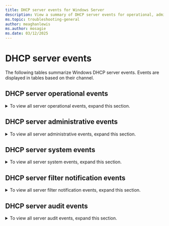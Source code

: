 ```yaml
---
title: DHCP server events for Windows Server
description: View a summary of DHCP server events for operational, administrative, system, filter, and audit events.
ms.topic: troubleshooting-general
author: meaghanlewis
ms.author: mosagie
ms.date: 03/12/2025
---
```


# DHCP server events

The following tables summarize Windows DHCP server events. Events are displayed in tables based on their channel.

## DHCP server operational events

<details>
    <summary>To view all server operational events, expand this section.</summary>

| Event ID | Event category | Event text |
|----------|----------------|------------|
| 70       | DHCPv4.ScopeConfigured | Scope: %1 for IPv4 is Configured by %2. |
| 71       | DHCPv4.ScopeModified | Scope: %1 for IPv4 is Modified by %2. |
| 72       | DHCPv4.ScopeDeleted | Scope: %1 for IPv4 is Deleted by %2. |
| 73       | DHCPv4.ScopeActivated | Scope: %1 for IPv4 is Activated by %2. |
| 74       | DHCPv4.ScopeDeActivated | Scope: %1 for IPv4 is Deactivated by %2. |
| 75       | DHCPv4.ScopeLeaseUpdate | Scope: %1 for IPv4 is Updated with Lease Duration: %2 seconds by %3. The previous configured Lease Duration was: %4 seconds. |
| 76       | DHCPv4.ScopeOptionUpdate | Scope: %1 for IPv4 is Updated with Option Settings: %2 by %3 |
| 77       | DHCPv4.ScopeDNSEnable | Scope: %1 for IPv4 is Enabled for DNS Dynamic updates by %2. |
| 78       | DHCPv4.ScopeDNSDisable | Scope: %1 for IPv4 is Disabled for DNS Dynamic updates by %2. |
| 79       | DHCPv4.ScopeDNSUpdate_Req_by_Client | Scope: %1 for IPv4 is Updated with DNS Settings by %2: to dynamically update DNS A and PTR records on request by the DHCP Clients. |
| 80       | DHCPv4.ScopeDNSUpdate_Always | Scope: %1 for IPv4 is Updated with DNS Settings by %2: to always dynamically update DNS A and PTR records. |
| 81       | DHCPv4.ScopeDNSEnable_Discard | Scope: %1 for IPv4 is Enabled for DNS Settings by %2: to discard DNS A and PTR records when lease is deleted. |
| 82       | DHCPv4.ScopeDNSDisable_Discard | Scope: %1 for IPv4 is Disabled for DNS Settings by %2: to discard DNS A and PTR records when lease is deleted. |
| 83       | DHCPv4.ScopeDNSEnable_Update_Client_NoReq | Scope: %1 for IPv4 is Enabled for DNS Settings by %2: to dynamically update DNS A and PTR records for DHCP Clients that don't request updates. |
| 84       | DHCPv4.ScopeDNSDisable_Update_Client_NoReq | Scope: %1 for IPv4 is Disabled for DNS Settings by %2: to dynamically update DNS A and PTR records for DHCP Clients that don't request updates. |
| 85       | DHCPv4.ScopePBA_DeActivated | Policy based assignment has been disabled for scope %1. |
| 86       | DHCPv4.ScopePBA_Activated | Policy based assignment has been enabled for scope %1. |
| 87       | DHCPv4.ScopeDHCIDEnable | Name Protection setting is Enabled on Scope: %1 for IPv4 by %2. |
| 88       | DHCPv4.ScopeDHCIDDisable | Name Protection setting is Disabled on Scope: %1 for IPv4 by %2. |
| 89       | DHCPv4.ScopeSupportType | Scope: %1 for IPv4 is Updated with support type: %2 by %3. The previous configured state was: %4. |
| 90       | DHCPv4.ScopeNAPEnabled | NAP Enforcement is Enabled on Scope: %1 for IPv4 by %2. |
| 91       | DHCPv4.ScopeNAPDisabled | NAP Enforcement is Disabled on Scope: %1 for IPv4 by %2. |
| 92       | DHCPv4.ScopeNAPProfileConfigured | NAP Profile is configured on Scope: %1 for IPv4 with the following NAP Profile: %2 by %3. |
| 93       | DHCPv4.ScopeNAPProfileModified | NAP Profile is Updated on Scope: %1 for IPv4 with the following NAP Profile: %2 by %3. The previous configured NAP Profile was: %4. |
| 94       | DHCPv4.ScopeNAPProfileDeleted | The following NAP Profile: %1 is deleted on Scope: %2 by %3. |
| 95       | DHCPv4.MulticastScopeConfigured | Scope: %1 for Multicast IPv4 is Configured by %2. |
| 96       | DHCPv4.MulticastScopeDeleted | Scope: %1 for Multicast IPv4 is Deleted by %2. |
| 98       | DHCPv4.SuperScopeConfigured | SuperScope: %1 for IPv4 is Configured by %2. |
| 99       | DHCPv4.SuperScopeDeleted | SuperScope: %1 for IPv4 is Deleted by %2. |
| 100      | DHCPv4.SuperScopeActivated | Scope: %1 within SuperScope: %2 for IPv4 is Activated by %3. |
| 101      | DHCPv4.SuperScopeDeActivated | Scope: %1 within SuperScope: %2 for IPv4 is DeActivated by %3. |
| 102      | DHCPv4.SuperScopeDeleteTemp | Scope: %1 for IPv4 is Removed in Superscope: %2 by %3. However, the Scope exists outside the Superscope. |
| 103      | DHCPv4.SuperScopeDeletePerm | Scope: %1 for IPv4 is Deleted in Superscope: %2 as well as Deleted permanently by %3. |
| 105      | DHCPv4.ServerOptionUpdate | Server level option %1 for IPv4 has been updated by %2. |
| 106      | DHCPv4.ReservationConfigured | Reservation: %1 for IPv4 is Configured under Scope %2 by %3. |
| 107      | DHCPv4.ReservationDeleted | Reservation: %1 for IPv4 is Deleted under Scope %2 by %3. |
| 108      | DHCPv4.ReservationDNSEnable | Reservation: %1 for IPv4 under Scope: %2 is Enabled for DNS Dynamic updates by %3. |
| 109      | DHCPv4.ReservationDNSDisable | Reservation: %1 for IPv4 under Scope: %2 is Disabled for DNS Dynamic updates by %3. |
| 110      | DHCPv4.ReservationDNSUpdate_Req_by_Client | Reservation: %1 for IPv4 under Scope: %2 is Updated with DNS Settings by %3: to dynamically update DNS A and PTR records on request by the DHCP Clients. |
| 111      | DHCPv4.ReservationDNSUpdate_Always | Reservation: %1 for IPv4 under Scope: %2 is Updated with DNS Settings by %3: to always dynamically update DNS A and PTR records. |
| 112      | DHCPv4.ReservationDNSEnable_Discard | Reservation: %1 for IPv4 under Scope: %2 is Enabled for DNS Settings by %3: to discard DNS A and PTR records when lease is deleted. |
| 113      | DHCPv4.ReservationDNSDisable_Discard | Reservation: %1 for IPv4 under Scope: %2 is Disabled for DNS Settings by %3: to discard DNS A and PTR records when lease is deleted. |
| 114      | DHCPv4.ReservationDNSEnableUpdate_No_Req_by_Client | Reservation: %1 for IPv4 under Scope: %2 is Enabled for DNS Settings by %3: to dynamically update DNS A and PTR records for DHCP Clients that don't request updates. |
| 115      | DHCPv4.ReservationDNSDisableUpdate_No_Req_by_Client | Reservation: %1 for IPv4 under Scope: %2 is Disabled for DNS Settings by %3: to dynamically update DNS A and PTR records for DHCP Clients that don't request updates. |
| 116      | DHCPv4.ReservationOptionUpdate | Reservation: %1 for IPv4 under Scope: %2 is Updated with Option Setting: %3 by %4. |
| 117      | DHCPv4.ServerPBA_DeActivated | Policy based assignment has been disabled at server level. |
| 118      | DHCPv4.ServerPBA_Activated | Policy based assignment has been enabled at server level. |
| 119      | DHCPv4.ScopeExclusionAdded | Added exclusion IP Address range %1 in the Address Pool for IPv4 under Scope: %2 by %3. |
| 120      | DHCPv4.ScopeExclusionDeleted | Deleted exclusion IP Address range %1 in the Address Pool for IPv4 under Scope: %2 by %3. |
| 121      | DHCPv4.ScopeEnableAllow | Link Layer based filtering is Enabled in the Allow List of the IPv4 by %1 |
| 122      | DHCPv4.ScopeDisableAllow | Link Layer based filtering is Disabled in the Allow List of the IPv4 by %1 |
| 123      | DHCPv4.ScopeAllow_AddFilter | Filter for physical address: %1, hardware type: %3 added to the IPv4 Allow List by %2. |
| 124      | DHCPv4.ScopeAllow_DeleteFilter | Filter for physical address: %1, hardware type: %3 removed from the IPv4 Allow List by %2. |
| 125      | DHCPv4.ScopeEnableDeny | Link Layer based filtering is Enabled in the Deny List of the IPv4 by %1 |
| 126      | DHCPv4.ScopeDisableDeny | Link Layer based filtering is Disabled in the Deny List of the IPv4 by %1 |
| 127      | DHCPv4.ScopeDeny_AddFilter | Filter for physical address: %1, hardware type: %3 added to the IPv4 Deny List by %2. |
| 128      | DHCPv4.ScopeDeny_DeleteFilter | Filter for physical address: %1, hardware type: %3 removed from the IPv4 Deny List by %2. |
| 130      | DHCPv6.ScopeDeleted | Scope: %1 for IPv6 is Deleted by %2. |
| 131      | DHCPv6.ScopeActivated | Scope: %1 for IPv6 is Activated by %2. |
| 132      | DHCPv6.ScopeDeActivated | Scope: %1 for IPv6 is DeActivated by %2. |
| 133      | DHCPv6.ScopeLeasePreferredUpdate | Scope: %1 for IPv6 is Updated with Lease Preferred Lifetime: %2 by %3. The previous configured Lease Preferred Lifetime was: %4. |
| 134      | DHCPv6.ScopeLeaseValidUpdate | Scope: %1 for IPv6 is Updated with Lease Valid Lifetime: %2 by %3. The previous configured Lease Valid Lifetime was: %4. |
| 135      | DHCPv6.ScopeOptionUpdate | Scope: %1 for IPv6 is Updated with Option Setting: %2 by %3. |
| 136      | DHCPv6.ScopeDNSEnable | Scope: %1 for IPv6 is Enabled for DNS Dynamic updates by %2. |
| 137      | DHCPv6.ScopeDNSDisable | Scope: %1 for IPv6 is Disabled for DNS Dynamic updates by %2. |
| 138      | DHCPv6.ScopeDNSUpdate_Req_by_Client | Scope: %1 for IPv6 is Updated with DNS Settings by %2: to dynamically update DNS AAAA and PTR records on request by the DHCP Clients. |
| 139      | DHCPv6.ScopeDNSUpdate_Always | Scope: %1 for IPv6 is Updated with DNS Settings by %2: to always dynamically update DNS AAAA and PTR records. |
| 140      | DHCPv6.ScopeDNSEnable_Discard | Scope: %1 for IPv6 is Enabled for DNS Settings by %2: to discard DNS AAAA and PTR records when lease is deleted. |
| 141      | DHCPv6.ScopeDNSDisable_Discard | Scope: %1 for IPv6 is Disabled for DNS Settings by %2: to discard DNS AAAA and PTR records when lease is deleted. |
| 142      | DHCPv6.ScopeDHCIDEnable | Name Protection setting is Enabled on Scope: %1 for IPv6 by %2. |
| 143      | DHCPv6.ScopeDHCIDDisable | Name Protection setting is Disabled on Scope: %1 for IPv6 by %2. |
| 145      | DHCPv6.ReservationConfigured | Reservation: %1 for IPv6 is Configured under Scope %2 by %3. |
| 147      | DHCPv6.ReservationDeleted | Reservation: %1 for IPv6 is Deleted under Scope %2 by %3. |
| 148      | DHCPv6.ReservationDNSEnable | Reservation: %1 for IPv6 under Scope: %2 is Enabled for DNS Dynamic updates by %3. |
| 149      | DHCPv6.ReservationDNSDisable | Reservation: %1 for IPv6 under Scope: %2 is Disabled for DNS Dynamic updates by %3. |
| 150      | DHCPv6.ReservationDNSUpdate_Req_by_Client | Reservation: %1 for IPv6 under Scope: %2 is Updated with DNS Settings by %3: to dynamically update DNS AAAA and PTR records on request by the DHCP Clients. |
| 151      | DHCPv6.ReservationDNSUpdate_Always | Reservation: %1 for IPv6 under Scope: %2 is Updated with DNS Settings by %3: to always dynamically update DNS AAAA and PTR records. |
| 152      | DHCPv6.ReservationDNSEnable_Discard | Reservation: %1 for IPv6 under Scope: %2 is Enabled for DNS Settings by %3: to discard DNS AAAA and PTR records when lease is deleted. |
| 153      | DHCPv6.ReservationDNSDisable_Discard | Reservation: %1 for IPv6 under Scope: %2 is Disabled for DNS Settings by %3: to discard DNS AAAA and PTR records when lease is deleted. |
| 154      | DHCPv6.ReservationOptionUpdate | Reservation: %1 for IPv6 under Scope: %2 is Updated with Option Setting: %3 by %4. |
| 155      | DHCPv6.ScopeExclusionAdded | Added exclusion IP Address range %1 in the Address Pool for IPv6 under Scope: %2 by %3. |
| 156      | DHCPv6.ScopeExclusionDeleted | Deleted exclusion IP Address range %1 in the Address Pool for IPv6 under Scope: %2 by %3. |
| 157      | DHCPv6.ScopeModified | Scope: %1 for IPv6 is Modified by %2. |
| 158      | DHCPv6.ScopeStatelessEnabled | DHCPv6 Stateless client inventory has been enabled for the scope %1. |
| 159      | DHCPv6.ScopeStatelessDisabled | DHCPv6 Stateless client inventory has been disabled for the scope %1. |
| 160      | DHCPv6.ServerStatelessEnabled | DHCPv6 Stateless client inventory has been enabled for the server. |
| 161      | DHCPv6.ServerStatelessDisabled | DHCPv6 Stateless client inventory has been disabled for the server. |
| 162      | DHCPv6.ScopeStatelessPurgeInterval | Purge time interval for DHCPv6 stateless client inventory for scope %1 has been set to %2 hours. |
| 163      | DHCPv6.ServerStatelessPurgeInterval | Purge time interval for DHCPv6 stateless client inventory for server has been set to %1 hours. |
| 165      | DHCPv4.ScopeDNSDisable_DisablePtrUpdates | Scope: %1 for IPv4 is Disabled for DNS Settings by %2: to disable dynamic updates for DNS PTR records. |
| 166      | DHCPv6.ServerOptionUpdate | Server level option %1 for IPv6 has been updated by %2. |
| 20220    | DHCPv4.UpdateServerPolicyState | Policy %2 for server is %1. |
| 20221    | DHCPv4.UpdateScopePolicyState | Policy %2 for scope %3 is %1. |
| 20222    | DHCPv4.UpdateServerPolicyExpr | The conditions for server policy %3 have been set to %1. The conditions are grouped by logical operator %2. |
| 20223    | DHCPv4.UpdateScopePolicyExpr | The conditions for scope %4 policy %3 have been set to %1. The conditions are grouped by logical operator %2. |
| 20226    | DHCPv4.DeleteServerPolicy | Policy %1 was deleted from server. |
| 20227    | DHCPv4.DeleteScopePolicy | Policy %1 was deleted from scope %2. |
| 20228    | DHCPv4.SetScopePolicyRange | The IP address range from %1 was set for the scope %3 policy %2. |
| 20229    | DHCPv4.RemoveScopePolicyRange | The IP address range from %1 was removed from the scope %3 policy %2. |
| 20230    | DHCPv4.SetServerPolicyOption | The value %2 was set for the option %1 for the server policy %3. |
| 20231    | DHCPv4.SetScopePolicyOption | The value %2 was set for the option %1 for the scope %4 policy %3. |
| 20232    | DHCPv4.UnsetServerPolicyOption | The value %2 was removed from the option %1 for the server policy %3. |
| 20233    | DHCPv4.UnsetScopePolicyOption | The value %2 was removed from the option %1 for the scope %4 policy %3. |
| 20234    | DHCPv4.UpdateServerPolicyName | Server policy %2 has been renamed to %1. |
| 20235    | DHCPv4.UpdateScopePolicyName | Scope %3 policy %2 has been renamed to %1. |
| 20236    | DHCPv4.UpdateServerPolicyDescription | Description of server policy %2 was set to %1. |
| 20237    | DHCPv4.UpdateScopePolicyDescription | Description of scope %3 policy %2 was set to %1. |
| 20238    | DHCPv4.UpdateServerPolicyProcOrder | Processing order of server policy %3 was changed to %1 from %2. |
| 20239    | DHCPv4.UpdateScopePolicyProcOrder | Processing order of scope %4 policy %3 was changed to %1 from %2. |
| 20241    | DHCPv4.CreateFailoverRelationshipHotStandby | A failover relationship has been created between servers %1 and %2 with the following configuration parameters: name: %3, mode: hot standby, maximum client lead time: %4 seconds, reserve address percentage on standby server: %5, auto state switchover interval: %6 seconds, standby server: %7. |
| 20242    | DHCPv4.DeleteFailoverRelationship | Failover relationship %1 between %2 and %3 has been deleted. |
| 20243    | DHCPv4.AddScopeRelationship | Scope %1 has been added to the failover relationship %2 with server %3. |
| 20244    | DHCPv4.DeleteScopeRelationship | Scope %1 has been removed from the failover relationship %2 with server %3. |
| 20245    | DHCPv4.UpdateRelationshipParamMclt | The failover configuration parameter MCLT for failover relationship %1 with server %2 has been changed from %3 seconds to %4 seconds. |
| 20246    | DHCPv4.UpdateRelationshipParamAutoSwitchOverInterval | The failover configuration parameter auto switch over interval for failover relationship %1 with server %2 has been changed from %3 seconds to %4 seconds. |
| 20247    | DHCPv4.UpdateRelationshipParamPercentageHS | The failover configuration parameter reserve address percentage for failover relationship %1 with server %2 has been changed from %3 to %4. |
| 20248    | DHCPv4.UpdateRelationshipParamPercentageLB | The failover configuration parameter load balance percentage for failover relationship %1 with server %2 has been changed from %3 to %4 on this server. |
| 20249    | DHCPv4.UpdateRelationshipParamModeHStoLB | The failover configuration parameter mode for failover relationship %1 with server %2 has been changed from hot standby to load balance. |
| 20250    | DHCPv4.UpdateRelationshipParamModeLBtoHS | The failover configuration parameter mode for failover relationship %1 with server %2 has been changed from load balance to hot standby. |
| 20311    | DHCPv4.UpdateSharedSecret | The shared secret for failover relationship %2 with server %1 has been changed. |
| 20312    | DHCPv4.EnabledSharedSecret | Message authentication for failover relationship %2 with server %1 has been enabled. |
| 20313    | DHCPv4.DisabledSharedSecret | Message authentication for failover relationship %2 with server %1 has been disabled. |
| 20315    | DHCPv4.UpdateScopePolicyDNSSuffix | DNSSuffix of scope %3 policy %2 was set to %1. |
| 20316    | DHCPv4.UpdateServerPolicyDNSSuffix | DNSSuffix of server policy %2 was set to %1. |

</details>

## DHCP server administrative events

<details>
    <summary>To view all server administrative events, expand this section.</summary>
| Event ID | Event category | Event text |
|----------|----------------|------------|
| 1000     | EVENT_SERVER_UNKNOWN_OPTION | The DHCP service received the unknown option %1, with a length of %2. The raw option data is given below. |
| 1001     | EVENT_SERVER_FAILED_REGISTER_SC | The DHCP service failed to register with Service Controller. The following error occurred: %n%1. |
| 1002     | EVENT_SERVER_INIT_DATA_FAILED | The DHCP service failed to initialize its global parameters. The following error occurred: %n%1 |
| 1003     | EVENT_SERVER_INIT_REGISTRY_FAILED | The DHCP service failed to initialize its registry parameters. The following error occurred: %n%1 |
| 1004     | EVENT_SERVER_INIT_DATABASE_FAILED | The DHCP service failed to initialize the database. The following error occurred: %n%1 |
| 1005     | EVENT_SERVER_INIT_WINSOCK_FAILED | The DHCP service failed to initialize Winsock startup. The following error occurred: %n%1 |
| 1006     | EVENT_SERVER_INIT_RPC_FAILED | The DHCP service failed to start as an RPC server. The following error occurred: %n%1 |
| 1007     | EVENT_SERVER_INIT_SOCK_FAILED | The DHCP service failed to initialize Winsock data. The following error occurred: %n%1 |
| 1008     | EVENT_SERVER_SHUTDOWN | The DHCP service is shutting down due to the following error: %n%1 |
| 1009     | EVENT_SERVER_CLIENT_CLEANUP | The DHCP service encountered the following error while cleaning up the pending client records: %n%1 |
| 1010     | EVENT_SERVER_DATABASE_CLEANUP | The DHCP service encountered the following error while cleaning up the database: %n%1 |
| 1011     | EVENT_SERVER_LEASE_NACK | The DHCP service issued a NACK (negative acknowledgment message) to the client, %2, for the address, %1. |
| 1012     | EVENT_SERVER_LEASE_DECLINED | The DHCP client, %2, declined the address %1. |
| 1013     | EVENT_SERVER_LEASE_RELEASE | The DHCP Client, %2, released the address %1. |
| 1016     | EVENT_SERVER_DATABASE_BACKUP | The DHCP service encountered the following error when backing up the database: %n%1 |
| 1017     | EVENT_SERVER_CONFIG_BACKUP | The DHCP service encountered the following error when backing up the registry configuration: %n%1 |
| 1018     | EVENT_SERVER_DATABASE_RESTORE_FAILED | The DHCP service failed to restore the database. The following error occurred: %n%1 |
| 1019     | EVENT_SERVER_CONFIG_RESTORE_FAILED | The DHCP service failed to restore the DHCP registry configuration. The following error occurred: %n%1 |
| 1020     | EVENT_SERVER_LOW_ADDRESS_WARNING | Scope, %1, is %2 percent full with only %3 IP addresses remaining. |
| 1021     | EVENT_SERVER_LOAD_JET_FAILED | The DHCP service couldn't load the JET database library successfully. |
| 1022     | EVENT_SERVER_JET_CONV_REQUIRED | The DHCP service couldn't use the database. If this service was started for the first time after the upgrade from NT 3.51 or earlier, you need to run the utility, upg351db.exe, on the DHCP database to convert it to the new JET database format. Restart the DHCP service after you have upgraded the database. |
| 1023     | EVENT_SERVER_JET_CONV_IN_PROGRESS | The DHCP service will now terminate because the existing database needs conversion to Windows 2000 format. The conversion via the jetconv process has initiated. Don't reboot or stop the jetconv process. The conversion may take up to 10 minutes depending on the size of the database. Terminate DHCP now by clicking OK. This is required for the database conversion to succeed. NOTE: The DHCP service will be restarted automatically when the conversion is completed. To check conversion status, look at the Application event log for the jetconv process. |
| 1024     | EVENT_SERVER_INIT_AND_READY | The DHCP service has initialized and is ready |
| 1025     | EVENT_SERVER_BOOT_FILE_TABLE | The DHCP service was unable to read the BOOTP file table from the registry. The DHCP service will be unable to respond to BOOTP requests that specify the boot file name. |
| 1026     | EVENT_SERVER_BOOT_FILE_NAME | The DHCP service was unable to read the global BOOTP file name from the registry. |
| 1027     | EVENT_SERVER_AUDIT_LOG_APPEND_FAILED | The audit log file can't be appended. |
| 1028     | EVENT_SERVER_INIT_AUDIT_LOG_FAILED | The DHCP service failed to initialize the audit log. The following error occurred: %n%1 |
| 1029     | EVENT_SERVER_PING_FAILED | The DHCP service was unable to ping for a new IP address. The address was leased to the client. |
| 1030     | EVENT_SERVER_MOVE_AUDIT_LOG_FAILED | The audit log file couldn't be backed up. The following error occurred: %n%1 |
| 1031     | EVENT_SERVER_CALLOUT_UNHANDLED_EXCEPTION | The installed server callout .dll file has caused an exception. The exception was: %n%1. The server has ignored this exception. All further exceptions will be ignored. |
| 1032     | EVENT_SERVER_CALLOUT_LOAD_EXCEPTION | The installed server callout .dll file has caused an exception. The exception was: %n%1. The server has ignored this exception and the .dll file couldn't be loaded. |
| 1033     | EVENT_SERVER_CALLOUT_LOAD_SUCCESS | The DHCP service has successfully loaded one or more callout DLLs. |
| 1034     | EVENT_SERVER_READ_ONLY_GROUP_ERROR | The DHCP service has failed to load one or more callout DLLs. The following error occurred: %n%1 |
| 1035     | EVENT_SERVER_READ_ONLY_GROUP_ERROR | The DHCP service was unable to create or look up the DHCP Users local group on this computer. The error code is in the data. |
| 1036     | EVENT_SERVER_ADMIN_GROUP_ERROR | The DHCP server was unable to create or look up the DHCP Administrators local group on this computer. The error code is in the data. |
| 1037     | EVENT_SERVER_CLEANUP_STARTED | The DHCP service has started to clean up the database. |
| 1038     | EVENT_SERVER_IPCLEANUP_FINISHED | The DHCP service has cleaned up the database for unicast IP addresses-- %1 leases have been recovered and %2 records have been removed from the database. |
| 1039     | EVENT_SERVER_MCASTCLEANUP_FINISHED | The DHCP service has cleaned up the database for multicast IP addresses-- %1 leases have expired (been marked for deletion) and %2 records have been removed from the database. |
| 1040     | EVENT_SERVER_DATABASE_RESTORE_SUCCEEDED | The DHCP service successfully restored the database. |
| 1041     | DHCP_ROGUE_EVENT_NO_NETWORK | The DHCP service isn't servicing any DHCPv4 clients because none of the active network interfaces have statically configured IPv4 addresses, or there are no active interfaces. |
| 1042     | DHCP_ROGUE_EVENT_UNAUTHORIZED_INFO | The DHCP/BINL service running on this machine has detected a server on the network. If the server does not belong to any domain, the domain is listed as empty. The IP address of the server is listed in parentheses. %1 |
| 1043     | DHCP_ROGUE_EVENT_STARTED | The DHCP/BINL service on the local machine has determined that it's authorized to start. It's servicing clients now. |
| 1044     | DHCP_ROGUE_EVENT_STARTED_DOMAIN | The DHCP/BINL service on the local machine, belonging to the Windows Administrative domain %2, has determined that it's authorized to start. It's servicing clients now. |
| 1045     | DHCP_ROGUE_EVENT_STOPPED | The DHCP/BINL service on the local machine has determined that it isn't authorized to start. It has stopped servicing clients. The following are some possible reasons for this: %n%tThis machine belongs to a workgroup and has encountered another DHCP Server (belonging to a Windows Administrative Domain) servicing the same network. %n%n%tAn unexpected network error occurred. |
| 1046     | DHCP_ROGUE_EVENT_STOPPED_DOMAIN | The DHCP/BINL service on the local machine, belonging to the Windows Administrative domain %2, has determined that it isn't authorized to start. It has stopped servicing clients. The following are some possible reasons for this: %n%tThis machine is part of a directory service enterprise and isn't authorized in the same domain. For more information, see the DHCP Service Management Tool. %n%n%tThis machine can't reach its directory service enterprise and it has encountered another DHCP service on the network belonging to a directory service enterprise on which the local machine isn't authorized. %n%n%tSome unexpected network error occurred. |
| 1047     | DHCP_ROGUE_EVENT_JUST_UPGRADED | The DHCP/BINL service on the local machine has determined that it is authorized to start. It is servicing clients now. %nThe DHCP/BINL service has determined that the machine was recently upgraded. If the machine is intended to belong to a directory service enterprise, the DHCP service must be authorized in the directory service for it to start servicing clients. (See help on DHCP Service Management Tool for authorizing the server). |
| 1048     | DHCP_ROGUE_EVENT_JUST_UPGRADED_DOMAIN | The DHCP/BINL Service on the local machine, belonging to Windows Domain %2, has determined that it is authorized to start. It is servicing clients now. It has determined that the computer was recently upgraded. It has also determined that either there's no directory service enterprise for the domain or that the computer isn't authorized in the directory service. All DHCP services that belong to a directory service enterprise should be authorized in the directory service to service clients. (See help on the DHCP Service Management Tool for authorizing a DHCP service in the directory service). |
| 1049     | DHCP_ROGUE_EVENT_CANT_FIND_DOMAIN | The DHCP/BINL service on the local machine encountered an error while trying to find the domain of the local machine. The error was: %3. |
| 1050     | DHCP_ROGUE_EVENT_NETWORK_FAILURE | The DHCP/BINL service on the local machine encountered a network error. The error was: %3. |
| 1051     | DHCP_ROGUE_EVENT_UNAUTHORIZED | The DHCP/BINL service has determined that it isn't authorized to service clients on this network for the Windows domain: %2. All DHCP services that belong to a directory service enterprise must be authorized in the directory service to service clients. (See help on the DHCP Service Management Tool for authorizing a DHCP server in the directory service). |
| 1052     | DHCP_ROGUE_EVENT_OTHER_SERVER | The DHCP/BINL service on this workgroup server has encountered another server with IP Address, %1, belonging to the domain %2. |
| 1053     | DHCP_ROGUE_EVENT_SAM_OTHER_SERVER | The DHCP/BINL service has encountered another server on this network with IP Address, %1, belonging to the domain: %2. |
| 1054     | DHCP_ROGUE_EVENT_SHUTDOWN | The DHCP/BINL service on this computer is shutting down. See the previous event log messages for reasons. |
| 1055     | DHCP_EVENT_DNS_REGPARAMS_FAILURE | The DHCP service was unable to impersonate the credentials necessary for DNS registrations: %n%1. The local system credentials are being used. |
| 1056     | DHCP_EVENT_NO_DNSCREDENTIALS_ON_DC | The DHCP service has detected that it is running on a DC and has no credentials configured for use with Dynamic DNS registrations initiated by the DHCP service. This isn't a recommended security configuration. Credentials for Dynamic DNS registrations may be configured using the command line, or via the DHCP Administrative tool. |
| 1057     | EVENT_SERVER_DATABASE_CONVERSION | The DHCP service was unable to convert the temporary database to ESE format: %n%1. |
| 1058     | EVENT_SERVER_INIT_CONFIG_FAILED | The DHCP service failed to initialize its configuration parameters. The following error occurred: %n%1 |
| 1059     | VENT_SERVER_COULDNT_SEE_DS | The DHCP service failed to see a directory server for authorization. |
| 1060     | EVENT_SERVER_AUDITLOG_PATH_NOT_ACCESSIBLE | The DHCP service was unable to access path specified for the audit log. |
| 1061     | EVENT_SERVER_BACKUP_PATH_NOT_ACCESSIBLE | The DHCP service was unable to access path specified for the database backups. |
| 1062     | EVENT_SERVER_DB_PATH_NOT_ACCESSIBLE | The DHCP service was unable to access path specified for the database |
| 1063     | EVENT_SERVER_SCOPE_FULL | There are no IP addresses available for lease in the scope or superscope %1. |
| 1064     | EVENT_SERVER_BOOTP_FULL | There are no IP addresses available for BOOTP clients in the scope or superscope %1. |
| 1065     | EVENT_SERVER_ORPHONED_ENTRIES_DELETED | There were some orphaned entries deleted in the configuration due to the deletion of a class or an option definition. Please recheck the server configuration. |
| 1144     | EVENT_SERVER_NEED_STATIC_IP | This computer has at least one dynamically assigned IP address. For reliable DHCP Server operation, you should use only static IP addresses. |
| 1338     | EVENT_SERVER_OFFER_QUEUE_FULL | The number of pending DHCPOFFER messages for delayed transmission to the client has exceeded the server's capacity of 1000 pending messages. The DHCP server will drop all subsequent DHCPDISCOVER messages for which the DHCPOFFER message response needs to be delayed as per the server configuration. The DHCP server will continue to process DHCPDISCOVER messages for which the DHCPOFFER message responses don't need to be delayed. The DHCP server will resume processing all DHCPDISCOVER messages once the number of pending DHCPOFFER messages for delayed transmission to the client is below the server's capacity. |
| 1339     | EVENT_SERVER_OFFER_QUEUE_FUNCTIONAL | The number pending DHCPOFFER messages for delayed transmission to the client are now below the server's capacity of 1000. The DHCP server will now resume processing all DHCPDISCOVER messages. |
| 1340     | EVENT_SERVER_DNSDHCID_FAIL | The DNS registration for DHCPv4 Client IP address %1, FQDN %2, and DHCID %3 has been denied as there's probably an existing client with same FQDN already registered with DNS. |
| 1341     | EVENT_SERVER_POLICY_RANGES_FULL | There are no IP addresses available for lease in IP address range(s) of the policy %1 in scope %2. |
| 1342     | EVENT_SERVER_RESIDUAL_RANGES_FULL | IP address range of scope %1 is out of IP addresses. |
| 1343     | EVENT_SERVER_POLICY_RANGES_LOW_ADDRESS_WARNING | Ip address range(s) for the scope %1 policy %2 is %3 percent full with only %4 IP addresses available. |
| 1344     | EVENT_SERVER_DNS_VALIDATION_FAILED | The DNS IP Address %1 isn't a valid DNS Server Address. |
| 1376     | EVENT_SERVER_RESIDUAL_RANGES_LOW_ADDRESS_WARNING | IP address range of scope %1 is %2 percent full with only %3 IP addresses available. |
| 1377     | EVENT_SERVER_SUPERSCOPE_LOW_ADDRESS_WARNING | SuperScope, %1, is %2 percent full with only %3 IP addresses remaining. This superscope has the following scopes %4 |
| 10000    | EVENT_DHCPV6_ADDERESS_NACKED | DHCPv6 confirmation has been declined because the address wasn't appropriate to the link or DHCPv6 renew request has a Zero lifetime for Client Address %1. |
| 10001    | EVENT_DHCPV6_REQUEST_RECEIVED_FOR_ADDRESSES_NOT_LEASED | Renew, rebind, or confirm received for IPv6 addresses %1 for which there are no active lease available. |
| 10002    | EVENT_DHCPV6_SERVER_UNKNOWN_OPTION | DHCPv6 service received the unknown option %1, with a length of %2. The raw option data is given below. |
| 10003    | EVENT_DHCPV6_SERVER_SCOPE_FULL | There are no IPv6 addresses available to lease in the scope serving the network with Prefix %1. |
| 10004    | EVENT_DHCPV6_SERVER_LEASE_DECLINED | The DHCPv6 client, %2, declined the address %1. |
| 10005    | EVENT_DHCPV6_SERVER_LOW_ADDRESS_WARNING | DHCPv6 Scope serving the network with prefix %1, is %2 percent full with only %3 IP addresses remaining. |
| 10006    | EVENT_DHCPV6_CLIENT_DELETE | A DHCPV6 client %1 has been deleted from DHCPV6 database. |
| 10007    | EVENT_DHCPV6_DROP_TIMEOUT | A DHCPV6 message that was in the queue for more than 30 seconds has been dropped because it is too old to process. |
| 10008    | EVENT_DHCPV6_DROP_INVALID | An invalid DHCPV6 message has been dropped. |
| 10009    | EVENT_DHCPV6_DROP_WRONG_SERVER | A DHCPV6 message that wasn't meant for this server has been dropped. |
| 10010    | EVENT_DHCPV6_DROP_UNICAST | DHCV6 message has been dropped because it was received on a Uni-cast address and unicast support is disabled on the server. |
| 10011    | EVENT_DHCPV6_SERVER_AUDIT_LOG_APPEND_FAILED | DHCPV6 audit log file can't be appended, Error Code returned %1. |
| 10012    | EVENT_DHCPV6_DROP_UNAUTH | A DHCPV6 message has been dropped because the server isn't authorized to process the message. |
| 10013    | EVENT_DHCPv6_SERVER_INIT_AUDIT_LOG_FAILED | The DHCPv6 service failed to initialize the audit log. The following error occurred: %n%1 |
| 10014    | EVENT_DHCPV6_SERVER_MOVE_AUDIT_LOG_FAILED | DHCPv6 audit log file couldn't be backed up. Error code %1 |
| 10015    | EVENT_DHCPV6_SERVER_AUDITLOG_PATH_NOT_ACCESSIBLE | The DHCPv6 service was unable to access path specified for the audit log. |
| 10016    | EVENT_DHCPV6_SERVER_INIT_WINSOCK_FAILED | The DHCPv6 service failed to initialize Winsock startup. The following error occurred %1. |
| 10017    | EVENT_DHCPV6_NO_DNSCREDENTIALS_ON_DC | The DHCPv6 service has detected that it is running on a DC and has no credentials configured for use with Dynamic DNS registrations initiated by the DHCPv6 service. This isn't a recommended security configuration. |
| 10018    | EVENT_DHCPV6_SERVER_INTERFACE_NOTIFICATION | The DHCPv6 Server failed to receive a notification of interface list changes. Some of the interfaces won't be enabled in the DHCPv6 service. |
| 10019    | EVENT_DHCPV6_SERVER_INIT_CONFIG_FAILED | The DHCPv6 service failed to initialize its configuration parameters. The following error occurred: %n%1. |
| 10020    | EVENT_DHCPV6_SERVER_NEED_STATIC_IP | This computer has at least one dynamically assigned IPv6 address. For reliable DHCPv6 server operation, you should use only static IPv6 addresses. |
| 10021    | EVENT_DHCPV6_SERVER_INIT_DATABASE_FAILED | DHCPv6 service failed to initialize the database. The following error occurred: %n%1. |
| 10022    | EVENT_DHCPV6_SERVER_INIT_AND_READY | The DHCPv6 service has initialized and is ready to serve. |
| 10023    | EVENT_DHCPV6_PORT_UNAVAILABLE | DHCPv6 Server is unable to bind to UDP port number %1 as it is used by another application. This port must be made available to DHCPv6 Server to start servicing the clients. |
| 10024    | ERROR_LAST_DHCPV6_SERVER_ERROR | ERROR_LAST_DHCPV6_SERVER_ERROR |
| 10025    | EVENT_DHCPV6_DNSDHCID_FAIL | The DNS registration for DHCPv6 Client IPv6 address %1, FQDN %2 and DHCID %3 has been denied as there's probably an existing client with same FQDN already registered with DNS. |
| 20090    | EVENT_DHCP_PORT_UNAVAILABLE | DHCP Server is unable to bind to UDP port number %1 as it is used by another application. This port must be made available to DHCP Server to start servicing the clients. |
| 20098    | EVENT_FILTER_EMPTY_ALLOW_LIST | No DHCP clients are being served, as the Allow list is empty and the server was configured to provide DHCP services, to clients whose hardware addresses are present in the Allow List. |
| 20251    | DHCPv4.ChangeFailoverRelationState | The failover state of server: %1 for failover relationship: %2 changed from: %3 to %4. |
| 20252    | DHCPv4.ChangeFailoverRelationStateError | The failover state of server: %1 for failover relationship: %2 changed from: %3 to %4. |
| 20253    | DHCPv4.FailoverServerTimeSync | The server detected that it is out of time synchronization with partner server: %1 for failover relationship: %2. The time is out of sync by: %3 seconds. |
| 20254    | DHCPv4.FailoverCommUp | Server has established contact with failover partner server %1 for relationship %2. |
| 20255    | DHCPv4.FailoverCommDown | Server has lost contact with failover partner server %1 for relationship %2. |
| 20256    | DHCPv4.AuthFailedBndUpdMsgDigestFailedToCompare | Failover protocol message BINDING-UPDATE from server %1 for failover relationship %2 was rejected because message digest failed to compare. |
| 20257    | DHCPv4.AuthFailedBndUpdMsgDigestNotConfigured | Failover protocol message BINDING-UPDATE from server %1 for failover relationship %2 was rejected because message digest wasn't configured. |
| 20258    | DHCPv4.AuthFailedBndUpdMsgDigestNotPresent | Failover protocol message BINDING-UPDATE from server %1 for failover relationship %2 is rejected because message digest wasn't present. |
| 20259    | DHCPv4.ChangeFailoverRelationStateNoPrevState | The failover state of server: %1 for failover relationship: %2 changed to: %3. |
| 20260    | DHCPv4.ChangeFailoverRelationStateErrorNoPrevState | The failover state of server: %1 for failover relationship: %2 changed to: %3. |
| 20261    | DHCPv4.AuthFailedBndAckMsgDigestFailedToCompare | Failover protocol message BINDING-ACK from server %1 for failover relationship %2 was rejected because message digest failed to compare. |
| 20262    | DHCPv4.AuthFailedBndAckMsgDigestNotConfigured | Failover protocol message BINDING-ACK from server %1 for failover relationship %2 was rejected because message digest wasn't configured. |
| 20263    | DHCPv4.AuthFailedBndAckMsgDigestNotPresent | Failover protocol message BINDING-ACK from server %1 for failover relationship %2 is rejected because message digest wasn't present. |
| 20264    | DHCPv4.AuthFailedConnectMsgDigestFailedToCompare | Failover protocol message CONNECT from server %1 for failover relationship %2 was rejected because message digest failed to compare. |
| 20265    | DHCPv4.AuthFailedConnectMsgDigestNotConfigured | Failover protocol message CONNECT from server %1 for failover relationship %2 was rejected because message digest wasn't configured. |
| 20266    | DHCPv4.AuthFailedConnectMsgDigestNotPresent | Failover protocol message CONNECT from server %1 for failover relationship %2 is rejected because message digest wasn't present. |
| 20267    | DHCPv4.AuthFailedConnectAckMsgDigestFailedToCompare | Failover protocol message CONNECTACK from server %1 for failover relationship %2 was rejected because message digest failed to compare. |
| 20268    | DHCPv4.AuthFailedConnectAckMsgDigestNotConfigured | Failover protocol message CONNECTACK from server %1 for failover relationship %2 was rejected because message digest wasn't configured. |
| 20269    | DHCPv4.AuthFailedConnectAckMsgDigestNotPresent | Failover protocol message CONNECTACK from server %1 for failover relationship %2 is rejected because message digest wasn't present. |
| 20270    | DHCPv4.AuthFailedUpdReqAllMsgDigestFailedToCompare | Failover protocol message UPDREQALL from server %1 for failover relationship %2 was rejected because message digest failed to compare. |
| 20271    | DHCPv4.AuthFailedUpdReqAllMsgDigestNotConfigured | Failover protocol message UPDREQALL from server %1 for failover relationship %2 was rejected because message digest wasn't configured. |
| 20272    | DHCPv4.AuthFailedUpdReqAllMsgDigestNotPresent | Failover protocol message UPDREQALL from server %1 for failover relationship %2 is rejected because message digest wasn't present. |
| 20273    | DHCPv4.AuthFailedUpdDoneMsgDigestFailedToCompare | Failover protocol message UPDDONE from server %1 for failover relationship %2 was rejected because message digest failed to compare. |
| 20274    | DHCPv4.AuthFailedUpdDoneMsgDigestNotConfigured | Failover protocol message UPDDONE from server %1 for failover relationship %2 was rejected because message digest wasn't configured. |
| 20275    | DHCPv4.AuthFailedUpdDoneMsgDigestNotPresent | Failover protocol message UPDDONE from server %1 for failover relationship %2 is rejected because message digest wasn't present. |
| 20276    | DHCPv4.AuthFailedUpdReqMsgDigestFailedToCompare | Failover protocol message UPDREQ from server %1 for failover relationship %2 was rejected because message digest failed to compare. |
| 20277    | DHCPv4.AuthFailedUpdReqMsgDigestNotConfigured | Failover protocol message UPDREQ from server %1 for failover relationship %2 was rejected because message digest wasn't configured. |
| 20278    | DHCPv4.AuthFailedUpdReqMsgDigestNotPresent | Failover protocol message UPDREQ from server %1 for failover relationship %2 is rejected because message digest wasn't present. |
| 20279    | DHCPv4.AuthFailedStateMsgDigestFailedToCompare | Failover protocol message STATE from server %1 for failover relationship %2 was rejected because message digest failed to compare. |
| 20280    | DHCPv4.AuthFailedStateMsgDigestNotConfigured | Failover protocol message STATE from server %1 for failover relationship %2 was rejected because message digest wasn't configured. |
| 20281    | DHCPv4.AuthFailedStateMsgDigestNotPresent | Failover protocol message STATE from server %1 for failover relationship %2 is rejected because message digest wasn't present. |
| 20282    | DHCPv4.AuthFailedContactMsgDigestFailedToCompare | Failover protocol message CONTACT from server %1 for failover relationship %2 was rejected because message digest failed to compare. |
| 20283    | DHCPv4.AuthFailedContactMsgDigestNotConfigured | Failover protocol message CONTACT from server %1 for failover relationship %2 was rejected because message digest wasn't configured. |
| 20284    | DHCPv4.AuthFailedContactMsgDigestNotPresent | Failover protocol message CONTACT from server %1 for failover relationship %2 is rejected because message digest wasn't present. |
| 20285    | DHCPv4.InvalidAlgorithmProvider | An invalid cryptographic algorithm %1 was specified for failover message authentication in FailoverCryptoAlgorithm under registry key HKEY_LOCAL_MACHINE\SYSTEM\CurrentControlSet\Services\DHCPServer\Parameters\Failover. The operation is halted. |
| 20286    | DHCPv4.FailoverClientLeaseDropped | BINDING UPDATE message for IP address %1 couldn't be replicated to the partner server %2 of failover relation %3 as the internal BINDING UPDATE queue is full. |
| 20287    | DHCPv4.ClientRequestDropped | DHCP client request from %1 was dropped since the applicable IP address ranges in scope/superscope %2 are out of available IP addresses. This could be because of IP address ranges of a policy being out of available IP addresses. |
| 20291    | DHCPv4.SendBndAckMessageRejectReason | A BINDING-ACK message with transaction id: %1 was sent for IP address: %2 with reject reason: (%3) to partner server: %4 for failover relationship: %5. |
| 20292    | DHCPv4.RecvBndAckMessageRejectReason | A BINDING-ACK message with transaction id: %1 was received for IP address: %2 with reject reason: (%3) from partner server: %4 for failover relationship: %5. |

</details>

## DHCP server system events

<details>
    <summary>To view all server system events, expand this section.</summary>

| Event ID | Event category | Event text |
|----------|----------------|------------|
| 20035    | EVENT_SERVER_INTERFACE_NOTIFICATION | %1 %3 |
| 20058    | DHCPv4HA.BndUpd | %1 %3 |
| 20059    | DHCPv4HA.BndAck | %1 %3 |
| 20060    | DHCPv4HA.Connect | %1 %3 |
| 20061    | DHCPv4HA.ConnectAck | %1 %3 |
| 20062    | DHCPv4HA.UpdReqAll | %1 %3 |
| 20063    | DHCPv4HA.UpdDone | %1 %3 |
| 20064    | DHCPv4HA.UpdReq | %1 %3 |
| 20065    | DHCPv4HA.State | %1 %3 |
| 20066    | DHCPv4HA.Contact | %1 %3 |
| 20067    | DHCPv4HA.Disconnect | %1 %3 |
| 20068    | DHCPv4HA.ScavengerStart | Scavenger started. |
| 20069    | DHCPv4HA.ScavengerEnd | Scavenger ended. |
| 20161    | DHCPv4HA.AddrAllocationTriggered | Address allocation triggered for the failover relationship %1. |
| 20163    | DHCPv4Stateless.ScavengerEnd | Scavenger finished purging stateless entries. |
| 20164    | DHCPv4HA.TotalLeasesDeleted | The total leases deleted in scavenger are %1 |
| 20165    | DHCPv4HA.FailoverScopeDeleted | Scope %1 which was part of failover relationship %2 wasn't found in DHCP server database. Please restore the DHCP server database. |

</details>

## DHCP server filter notification events

<details>
    <summary>To view all server filter notification events, expand this section.</summary>

| Event ID | Event category | Event text |
|----------|----------------|------------|
| 20096    | EVENT_FILTER_DENIED_IN_DENY_LIST | DHCP Services were denied to machine with hardware address %1, hardware type %4, and FQDN/Hostname %2 because it matched entry %3 in the Deny List. |
| 20097    | EVENT_FILTER_DENIED_NOT_IN_ALLOW_LIST | DHCP Services were denied to machine with hardware address %1, hardware type %3, and FQDN/Hostname %2 because it didn't match any entry in the Allow List. |
| 20099    | EVENT_FILTER_DENIED_IN_DENY_LIST_UNSPECIFIED | DHCP Services were denied to machine with hardware address %1, hardware type %4, and unspecified FQDN/Hostname%2 because it matched entry %3 in the Deny List. |
| 20100    | EVENT_FILTER_DENIED_NOT_IN_ALLOW_LIST_UNSPECIFIED | DHCP Services were denied to machine with hardware address %1, hardware type %3, and unspecified FQDN/Hostname%2 because it didn't match any entry in the Allow List. |

</details>

## DHCP server audit events

<details>
    <summary>To view all server audit events, expand this section.</summary>

| Event ID | Event category | Event text |
|----------|----------------|------------|
| 20289    | DHCPv4.SendBndUpdMessage | A BINDING-UPDATE message with transaction id: %1 was sent for IP address: %2 with binding status: %3 to partner server: %4 for failover relationship: %5. |
| 20290    | DHCPv4.RecvBndUpdMessage | A BINDING-UPDATE message with transaction id: %1 was received for IP address: %2 with binding status: %3 from partner server: %4 for failover relationship: %5. |
| 20293    | DHCPv4.SendUpdReqMessage | A UPDREQ message with transaction id: %1 was sent to partner server: %2 for failover relationship: %3. |
| 20294    | DHCPv4.RecvUpdReqMessage | A UPDREQ message with transaction id: %1 was received from partner server: %2 for failover relationship: %3. |
| 20295    | DHCPv4.SendUpdDoneMessage | A UPDDONE message with transaction id: %1 was sent to partner server: %2 for failover relationship: %3. |
| 20296    | DHCPv4.RecvUpdDoneMessage | A UPDDONE message with transaction id: %1 was received from partner server: %2 for failover relationship: %3. |
| 20297    | DHCPv4.SendUpdReqAllMessage | A UPDREQALL message with transaction id: %1 was sent to partner server: %2 for failover relationship: %3. |
| 20298    | DHCPv4.RecvUpdReqAllMessage | A UPDREQALL message with transaction id: %1 was received from partner server: %2 for failover relationship: %3. |
| 20299    | DHCPv4.SendContactMessage | A CONTACT message with transaction id: %1 was sent to partner server: %2 for failover relationship: %3. |
| 20300    | DHCPv4.RecvContactMessage | A CONTACT message with transaction id: %1 was received from partner server: %2 for failover relationship: %3. |
| 20301    | DHCPv4.SendConnectMessage | A CONNECT message with transaction id: %1 was sent to partner server: %2 for failover relationship: %3. |
| 20302    | DHCPv4.RecvConnectMessage | A CONNECT message with transaction id: %1 was received from partner server: %2 for failover relationship: %3. |
| 20303    | DHCPv4.SendStateMessage | A STATE message with transaction id: %1 was sent to partner server: %2 for failover relationship %3 with state: %4 and start time of state: %5. |
| 20304    | DHCPv4.RecvStateMessage | A STATE message with transaction id: %1 was received from partner server: %2 for failover relationship %3 with state: %4 and start time of state %5. |
| 20305    | DHCPv4.SendConnectAckMessage | A CONNECTACK message with transaction id %1 was sent to partner server: %2 for failover relationship: %3. |
| 20306    | DHCPv4.RecvConnectAckMessage | A CONNECTACK message with transaction id %1 was received from partner server: %2 for failover relationship: %3. |
| 20307    | DHCPv4.SendBndAckMessageNoRejectReason | A BINDING-ACK message with transaction id: %1 was sent for IP address: %2 to partner server: %3 for failover relationship: %4. |
| 20308    | DHCPv4.RecvBndAckMessageNoRejectReason | A BINDING-ACK message with transaction id: %1 was received for IP address: %2 from partner server: %3 for failover relationship: %4. |
| 20309    | DHCPv4.SendConnectAckMessageRejectReason | A CONNECTACK message with transaction id %1 was sent to partner server: %2 for failover relationship: %3 with reject reason: %4. |
| 20310    | DHCPv4.RecvConnectAckMessageRejectReason | A CONNECTACK message with transaction id %1 was received from partner server: %2 for failover relationship: %3 with reject reason: %4. |

</details>
